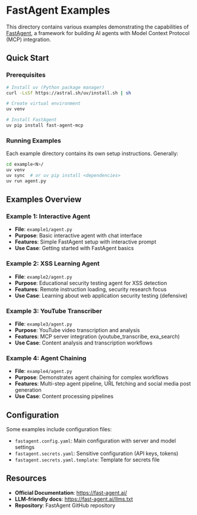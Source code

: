 # FastAgent Examples

This directory contains various examples demonstrating the capabilities of [FastAgent](https://fast-agent.ai/), a framework for building AI agents with Model Context Protocol (MCP) integration.

## Quick Start

### Prerequisites
```bash
# Install uv (Python package manager)
curl -LsSf https://astral.sh/uv/install.sh | sh

# Create virtual environment
uv venv

# Install FastAgent
uv pip install fast-agent-mcp
```

### Running Examples
Each example directory contains its own setup instructions. Generally:
```bash
cd example<N>/
uv venv
uv sync  # or uv pip install <dependencies>
uv run agent.py
```

## Examples Overview

### Example 1: Interactive Agent
- **File**: `example1/agent.py`
- **Purpose**: Basic interactive agent with chat interface
- **Features**: Simple FastAgent setup with interactive prompt
- **Use Case**: Getting started with FastAgent basics

### Example 2: XSS Learning Agent  
- **File**: `example2/agent.py`
- **Purpose**: Educational security testing agent for XSS detection
- **Features**: Remote instruction loading, security research focus
- **Use Case**: Learning about web application security testing (defensive)

### Example 3: YouTube Transcriber
- **File**: `example3/agent.py`  
- **Purpose**: YouTube video transcription and analysis
- **Features**: MCP server integration (youtube_transcribe, exa_search)
- **Use Case**: Content analysis and transcription workflows

### Example 4: Agent Chaining
- **File**: `example4/agent.py`
- **Purpose**: Demonstrates agent chaining for complex workflows
- **Features**: Multi-step agent pipeline, URL fetching and social media post generation
- **Use Case**: Content processing pipelines

## Configuration

Some examples include configuration files:
- `fastagent.config.yaml`: Main configuration with server and model settings
- `fastagent.secrets.yaml`: Sensitive configuration (API keys, tokens)
- `fastagent.secrets.yaml.template`: Template for secrets file

## Resources

- **Official Documentation**: https://fast-agent.ai/
- **LLM-friendly docs**: https://fast-agent.ai/llms.txt
- **Repository**: FastAgent GitHub repository